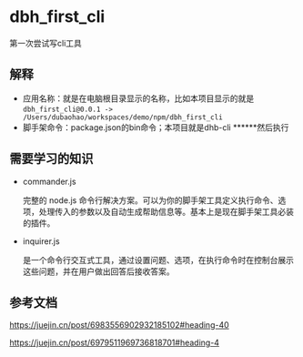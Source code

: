 # dbh_first_cli
第一次尝试写cli工具
## 解释
- 应用名称：就是在电脑根目录显示的名称，比如本项目显示的就是`dbh_first_cli@0.0.1 -> /Users/dubaohao/workspaces/demo/npm/dbh_first_cli`
- 脚手架命令：package.json的bin命令；本项目就是dhb-cli ******然后执行


## 需要学习的知识
- commander.js

  完整的 node.js 命令行解决方案。可以为你的脚手架工具定义执行命令、选项，处理传入的参数以及自动生成帮助信息等。基本上是现在脚手架工具必装的插件。
- inquirer.js

  是一个命令行交互式工具，通过设置问题、选项，在执行命令时在控制台展示这些问题，并在用户做出回答后接收答案。

## 参考文档
https://juejin.cn/post/6983556902932185102#heading-40

https://juejin.cn/post/6979511969736818701#heading-4